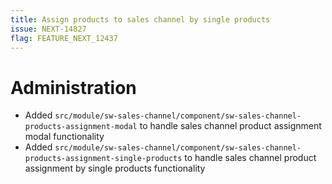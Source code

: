 ```yaml
---
title: Assign products to sales channel by single products
issue: NEXT-14827
flag: FEATURE_NEXT_12437
---
```

# Administration
*  Added `src/module/sw-sales-channel/component/sw-sales-channel-products-assignment-modal` to handle sales channel product assignment modal functionality
*  Added `src/module/sw-sales-channel/component/sw-sales-channel-products-assignment-single-products` to handle sales channel product assignment by single products functionality
